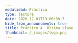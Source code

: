 ```yaml
---
modalidad: Práctica
type: lecture
date: 2020-12-01T19:00:00-3
hide_from_announcments: true
title: Práctico 4. Última clase
thumbnail: /_images/logo.png
---
```

